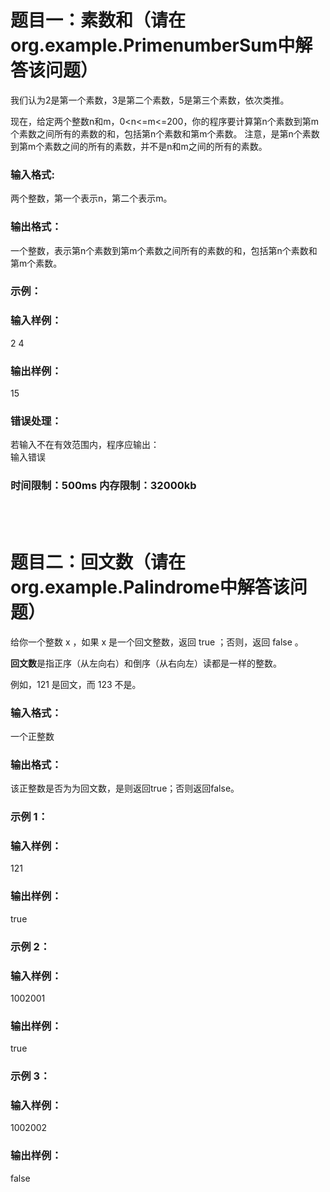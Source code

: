 # 题目一：素数和（请在org.example.PrimenumberSum中解答该问题）
我们认为2是第一个素数，3是第二个素数，5是第三个素数，依次类推。

现在，给定两个整数n和m，0<n<=m<=200，你的程序要计算第n个素数到第m个素数之间所有的素数的和，包括第n个素数和第m个素数。
注意，是第n个素数到第m个素数之间的所有的素数，并不是n和m之间的所有的素数。

### 输入格式:
两个整数，第一个表示n，第二个表示m。

### 输出格式：
一个整数，表示第n个素数到第m个素数之间所有的素数的和，包括第n个素数和第m个素数。

### 示例：
### 输入样例：
2 4

### 输出样例：
15

### 错误处理：
若输入不在有效范围内，程序应输出：  
输入错误

### 时间限制：500ms 内存限制：32000kb

<br>
<br>

# 题目二：回文数（请在org.example.Palindrome中解答该问题）

给你一个整数 x ，如果 x 是一个回文整数，返回 true ；否则，返回 false 。

**回文数**是指正序（从左向右）和倒序（从右向左）读都是一样的整数。

例如，121 是回文，而 123 不是。

### 输入格式：
一个正整数

### 输出格式：
该正整数是否为为回文数，是则返回true；否则返回false。

### 示例 1：
### 输入样例：
121

### 输出样例：
true

### 示例 2：
### 输入样例：
1002001

### 输出样例：
true

### 示例 3：
### 输入样例：
1002002

### 输出样例：
false
